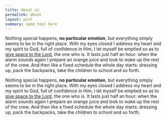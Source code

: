 ```yaml
---
title: About us
permalink: about
layout: post
summary: some text here
---
```


Nothing special happens, **no particular emotion**, but everything simply seems to be in the right place. With my eyes closed I address my heart and my spirit to God, full of confidence in Him, I let myself be emptied so as to [give space to the Lord](), the one who is.   It lasts just half an hour: when the alarm sounds again I prepare an orange juice and look to wake up the rest of the crew.   And then like a fixed schedule the whole day starts: dressing up, pack the backpacks, take the children to school and so forth.

Nothing special happens, **no particular emotion**, but everything simply seems to be in the right place. With my eyes closed I address my heart and my spirit to God, full of confidence in Him, I let myself be emptied so as to [give space to the Lord](), the one who is.   It lasts just half an hour: when the alarm sounds again I prepare an orange juice and look to wake up the rest of the crew.   And then like a fixed schedule the whole day starts: dressing up, pack the backpacks, take the children to school and so forth.
